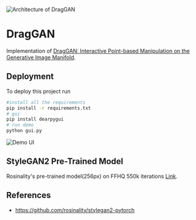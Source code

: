![Architecture of DragGAN](./draggan.png)

# DragGAN

Implementation of [DragGAN: Interactive Point-based Manipulation on the Generative Image Manifold](https://arxiv.org/abs/2305.10973).

## Deployment

To deploy this project run

```bash
#install all the requirements
pip install -r requirements.txt
# gui
pip install dearpygui
# run demo
python gui.py
```


![Demo UI](./UI.png)


## StyleGAN2 Pre-Trained Model

Rosinality's pre-trained model(256px) on FFHQ 550k iterations [Link](https://drive.google.com/open?id=1PQutd-JboOCOZqmd95XWxWrO8gGEvRcO)\.

## References

- https://github.com/rosinality/stylegan2-pytorch
